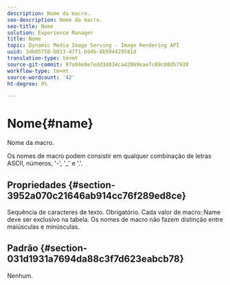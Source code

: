 ```yaml
---
description: Nome da macro.
seo-description: Nome da macro.
seo-title: Nome
solution: Experience Manager
title: Nome
topic: Dynamic Media Image Serving - Image Rendering API
uuid: 3db05758-b013-47f1-b94b-8b594429581d
translation-type: tm+mt
source-git-commit: 97a84e8e7edd3d834ca42069eae7c09c00d57938
workflow-type: tm+mt
source-wordcount: '42'
ht-degree: 0%

---
```



# Nome{#name}

Nome da macro.

Os nomes de macro podem consistir em qualquer combinação de letras ASCII, números, &#39;-&#39;, &#39;_&#39; e &#39;.&#39;.

## Propriedades {#section-3952a070c21646ab914cc76f289ed8ce}

Sequência de caracteres de texto. Obrigatório. Cada valor de macro::Name deve ser exclusivo na tabela. Os nomes de macro não fazem distinção entre maiúsculas e minúsculas.

## Padrão {#section-031d1931a7694da88c3f7d623eabcb78}

Nenhum.
